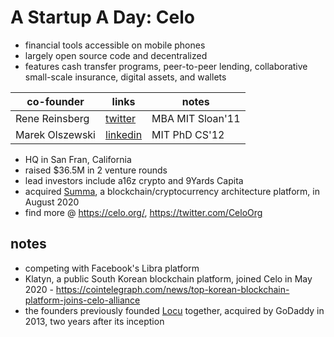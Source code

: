 # A Startup A Day: Celo

- financial tools accessible on mobile phones
- largely open source code and decentralized
- features cash transfer programs, peer-to-peer lending, collaborative small-scale insurance, digital assets, and wallets

| co-founder |links|notes| 
|---|---|---|
| Rene Reinsberg | [twitter](https://twitter.com/followrene) | MBA MIT Sloan'11 |
| Marek Olszewski | [linkedin](https://www.linkedin.com/in/naslunderik)  | MIT PhD CS'12 | 

- HQ in San Fran, California
- raised $36.5M in 2 venture rounds
- lead investors include a16z crypto and 9Yards Capita
- acquired [Summa](https://www.crunchbase.com/organization/summa-e1db), a blockchain/cryptocurrency architecture platform, in August 2020
- find more @ https://celo.org/, https://twitter.com/CeloOrg

## notes
- competing with Facebook's Libra platform
- Klatyn, a public South Korean blockchain platform, joined Celo in May 2020 - https://cointelegraph.com/news/top-korean-blockchain-platform-joins-celo-alliance
- the founders previously founded [Locu](https://angel.co/company/locu) together, acquired by GoDaddy in 2013, two years after its inception